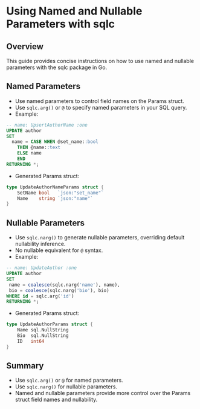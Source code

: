 # Using Named and Nullable Parameters with sqlc

## Overview
This guide provides concise instructions on how to use named and nullable parameters with the sqlc package in Go.

## Named Parameters
- Use named parameters to control field names on the Params struct.
- Use `sqlc.arg()` or `@` to specify named parameters in your SQL query.
- Example:
```sql
-- name: UpsertAuthorName :one
UPDATE author
SET
  name = CASE WHEN @set_name::bool
    THEN @name::text
    ELSE name
    END
RETURNING *;
```
- Generated Params struct:
```go
type UpdateAuthorNameParams struct {
	SetName bool   `json:"set_name"`
	Name    string `json:"name"`
}
```

## Nullable Parameters
- Use `sqlc.narg()` to generate nullable parameters, overriding default nullability inference.
- No nullable equivalent for `@` syntax.
- Example:
```sql
-- name: UpdateAuthor :one
UPDATE author
SET
 name = coalesce(sqlc.narg('name'), name),
 bio = coalesce(sqlc.narg('bio'), bio)
WHERE id = sqlc.arg('id')
RETURNING *;
```
- Generated Params struct:
```go
type UpdateAuthorParams struct {
	Name sql.NullString
	Bio  sql.NullString
	ID   int64
}
```

## Summary
- Use `sqlc.arg()` or `@` for named parameters.
- Use `sqlc.narg()` for nullable parameters.
- Named and nullable parameters provide more control over the Params struct field names and nullability.

